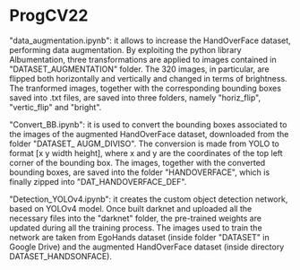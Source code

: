# ProgCV22

"data_augmentation.ipynb": it allows to increase the HandOverFace dataset, performing data augmentation. By exploiting the python library Albumentation, three transformations are applied to images contained in "DATASET_AUGMENTATION" folder. The 320 images, in particular, are flipped both horizontally and vertically and changed in terms of brightness.
The tranformed images, together with the corresponding bounding boxes saved into .txt files, are saved into three folders, namely "horiz_flip", "vertic_flip" and "bright".
    
"Convert_BB.ipynb": it is used to convert the bounding boxes associated to the images of the augmented HandOverFace dataset, downloaded from the folder "DATASET_ AUGM_DIVISO". The conversion is made from YOLO to format [x y width height], where x and y are the coordinates of the top left corner of the bounding box. The images, together with the converted bounding boxes, are saved into the folder "HANDOVERFACE", which is finally zipped into "DAT_HANDOVERFACE_DEF".
 
"Detection_YOLOv4.ipynb": it creates the custom object detection network, based on YOLOv4 model. Once built darknet and uploaded all the necessary files into the "darknet" folder, the pre-trained weights are updated during all the training process. The images used to train the network are taken from EgoHands dataset (inside folder "DATASET" in Google Drive) and the augmented HandOverFace dataset (inside directory DATASET_HANDSONFACE).
